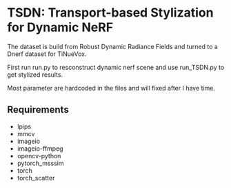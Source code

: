 # TSDN: Transport-based Stylization for Dynamic NeRF

The dataset is build from Robust Dynamic Radiance Fields and turned to a Dnerf dataset for TiNueVox.

First run run.py to resconstruct dynamic nerf scene and use run_TSDN.py to get stylized results.

Most parameter are hardcoded in the files and will fixed after I have time.

## Requirements
* lpips
* mmcv
* imageio
* imageio-ffmpeg
* opencv-python
* pytorch_msssim
* torch
* torch_scatter
